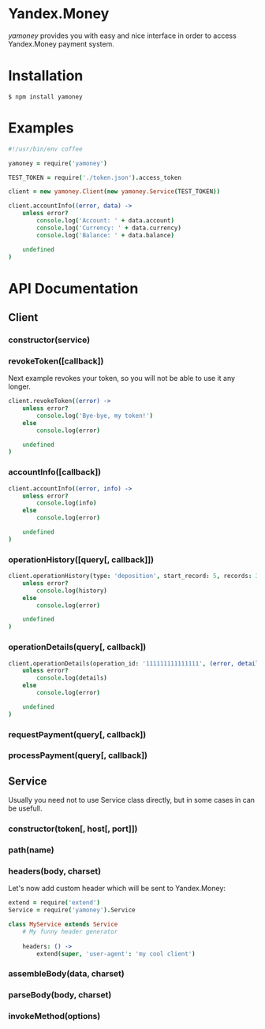# Yandex.Money

_yamoney_ provides you with easy and nice interface in order to access Yandex.Money payment system.

# Installation

```
$ npm install yamoney
```

# Examples

```coffeescript
#!/usr/bin/env coffee

yamoney = require('yamoney')

TEST_TOKEN = require('./token.json').access_token

client = new yamoney.Client(new yamoney.Service(TEST_TOKEN))

client.accountInfo((error, data) ->
	unless error?
		console.log('Account: ' + data.account)
		console.log('Currency: ' + data.currency)
		console.log('Balance: ' + data.balance)

	undefined
)
```

# API Documentation

## Client

### constructor(service)

### revokeToken([callback])

Next example revokes your token, so you will not be able to use it any longer.

```coffeescript
client.revokeToken((error) ->
	unless error?
		console.log('Bye-bye, my token!')
	else
		console.log(error)

	undefined
)
```

### accountInfo([callback])

```coffeescript
client.accountInfo((error, info) ->
	unless error?
		console.log(info)
	else
		console.log(error)

	undefined
)
```

### operationHistory([query[, callback]])

```coffeescript
client.operationHistory(type: 'deposition', start_record: 5, records: 3, (error, history) ->
	unless error?
		console.log(history)
	else
		console.log(error)

	undefined
)
```

### operationDetails(query[, callback])

```coffeescript
client.operationDetails(operation_id: '111111111111111', (error, details) ->
	unless error?
		console.log(details)
	else
		console.log(error)

	undefined
)
```

### requestPayment(query[, callback])
### processPayment(query[, callback])

## Service

Usually you need not to use Service class directly, but in some cases in can be usefull.

### constructor(token[, host[, port]])
### path(name)
### headers(body, charset)

Let's now add custom header which will be sent to Yandex.Money:

```coffeescript
extend = require('extend')
Service = require('yamoney').Service

class MyService extends Service
	# My funny header generator
	
	headers: () ->
		extend(super, 'user-agent': 'my cool client')
```
### assembleBody(data, charset)
### parseBody(body, charset)
### invokeMethod(options)